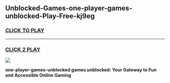 
## Unblocked-Games-one-player-games-unblocked-Play-Free-kj9eg
<h3>
<a href="https://premium76.site?title=one-player-games-unblocked&ref=18A">CLICK TO PLAY</a></h3>
<hr>

<h3>
<a href="https://premium76.site?title=one-player-games-unblocked&ref=18A">CLICK 2 PLAY</a>
  
</h3>

<a href="https://premium76.site?title=one-player-games-unblocked&ref=18A"><img src="https://clearcache.store/games.png"></a>


**one-player-games-unblocked games unblocked: Your Gateway to Fun and Accessible Online Gaming**
